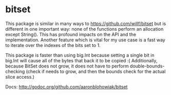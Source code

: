 bitset
======

This package is similar in many ways to https://github.com/willf/bitset but is different in one important way: none of the functions perform an allocation except String().  This has profound impacts on the API and the implementation. Another feature which is vital for my use case is a fast way to iterate over the indexes of the bits set to 1.


This package is faster than using big.Int because setting a single bit in big.Int will cause all of the bytes that back it to be copied :( Additionally, because BitSet does not grow, it does not have to perform double-bounds-checking (check if needs to grow, and then the bounds check for the actual slice access.)

Docs: http://godoc.org/github.com/aaronblohowiak/bitset

